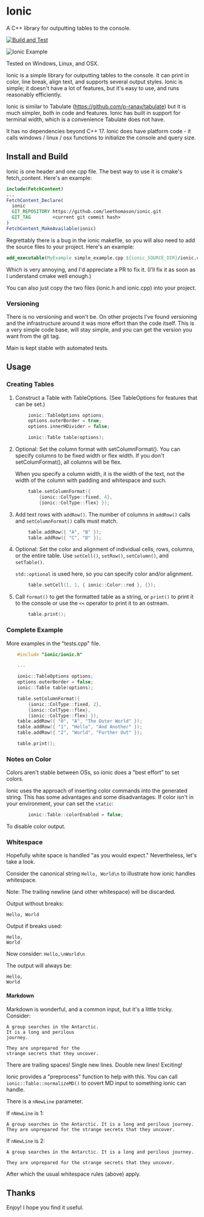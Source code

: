# Ionic

A C++ library for outputting tables to the console.

[![Build and Test](https://github.com/leethomason/ionic/actions/workflows/test.yml/badge.svg?branch=main)](https://github.com/leethomason/ionic/actions/workflows/test.yml)

![Ionic Example](example.png)

Tested on Windows, Linux, and OSX.

Ionic is a simple library for outputting tables to the console. It can print
in color, line break, align text, and supports several output styles.
Ionic is simple; it doesn't have a lot of features, but it's easy to use, and
runs reasonably efficiently.

Ionic is similar to Tabulate (<https://github.com/p-ranav/tabulate>) but it is
much simpler, both in code and features. Ionic has built in support for
terminal width, which is a convenience Tabulate does not have.

It has no dependencies beyond C++ 17. Ionic does have platform code - it calls
windows / linux / osx functions to initialize the console and query size.

## Install and Build

Ionic is one header and one cpp file. The best way to use it is cmake's
fetch_content. Here's an example:

```cmake
include(FetchContent)
...
FetchContent_Declare(
  ionic
  GIT_REPOSITORY https://github.com/leethomason/ionic.git
  GIT_TAG        <current git commit hash>
)
FetchContent_MakeAvailable(ionic)
```

Regrettably there is a bug in the ionic makefile, so you will also need to add
the source files to your project. Here's an example:

```cmake
add_executable(MyExample simple_example.cpp ${ionic_SOURCE_DIR}/ionic.cpp)
```

Which is very annoying, and I'd appreciate a PR to fix it. (I'll fix it as soon
as I understand cmake well enough.)

You can also just copy the two files (ionic.h and ionic.cpp) into your project.

### Versioning

There is no versioning and won't be. On other projects I've found versioning
and the infrastructure around it was more effort than the code itself. This is
a very simple code base, will stay simple, and you can get the
version you want from the git tag.

Main is kept stable with automated tests.

## Usage

### Creating Tables

1. Construct a Table with TableOptions. (See TableOptions for features that can be set.)

```c++
        ionic::TableOptions options;
        options.outerBorder = true;
        options.innerHDivider = false;

        ionic::Table table(options);
```

2. Optional: Set the column format with setColumnFormat(). You can specify columns to be
   fixed width or flex width. If you don't setColumFormat(), all columns will be flex.

   When you specify a column width, it is the width of the text, not the width of
   the column with padding and whitespace and such.

```c++
        table.setColumnFormat({
            {ionic::ColType::fixed, 4},
            {ionic::ColType::flex} });
```

3. Add text rows with `addRow()`. The number of columns in `addRow()` calls and
   `setColumnFormat()` calls must match.

```c++
        table.addRow({ "A", "B" });
        table.addRow({ "C", "D" });
```

4. Optional: Set the color and alignment of individual cells, rows, columns, or the entire table. Use `setCell()`, `setRow()`, `setColumn()`, and `setTable()`.

   `std::optional` is used here, so you can specify color and/or alignment.

```c++
        table.setCell(1, 1, { ionic::Color::red }, {});
```

5. Call `format()` to get the formatted table as a string, or `print()` to print it to the console or use the `<<` operator to print it to an ostream.

```c++
        table.print();
```

### Complete Example

More examples in the "tests.cpp" file.

```c++
    #include "ionic/ionic.h"

    ...

    ionic::TableOptions options;
    options.outerBorder = false;
    ionic::Table table(options);

    table.setColumnFormat({ 
        {ionic::ColType::fixed, 2}, 
        {ionic::ColType::flex}, 
        {ionic::ColType::flex} });
    table.addRow({ "0", "A", "The Outer World" });
    table.addRow({ "1", "Hello", "And Another" });
    table.addRow({ "2", "World", "Further Out" });

    table.print();
```

### Notes on Color

Colors aren't stable between OSs, so ionic does a "best effort" to set colors.

Ionic uses the approach of inserting color commands into the generated string.
This has some advantages and some disadvantages. If color isn't in your environment,
your can set the `static`:

```c++
        ionic::Table::colorEnabled = false;
```

To disable color output.

### Whitespace

Hopefully white space is handled "as you would expect." Nevertheless, let's
take a look.

Consider the canonical string `Hello, World\n` to
illustrate how ionic handles whitespace.

Note: The trailing newline (and other whitespace) will be discarded.

Output without breaks:

```text
Hello, World
````

Output if breaks used:

```text
Hello,
World
````

Now consider: `Hello,\nWorld\n`

The output will always be:

```text
Hello,
World
````

#### Markdown

Markdown is wonderful, and a common input, but it's a little tricky. Consider:

```text
A group searches in the Antarctic. 
It is a long and perilous
journey.

They are unprepared for the
strange secrets that they uncover.
```

There are trailing spaces! Single new lines.
Double new lines! Exciting!

Ionic provides a "preprocess" function to help with this. You can call `ionic::Table::normalizeMD()` to
covert MD input to something ionic can handle.

There is a `nNewLine` parameter.

If `nNewLine` is 1:

```text
A group searches in the Antarctic. It is a long and perilous journey.
They are unprepared for the strange secrets that they uncover.
```

If `nNewLine` is 2:

```text
A group searches in the Antarctic. It is a long and perilous journey.

They are unprepared for the strange secrets that they uncover.
```

After which the usual whitespace rules (above) apply.

## Thanks

Enjoy! I hope you find it useful.
